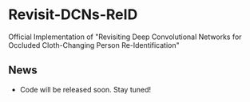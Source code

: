 # Revisit-DCNs-ReID
Official Implementation of "Revisiting Deep Convolutional Networks for Occluded Cloth-Changing Person Re-Identification"

## News
- Code will be released soon. Stay tuned!
